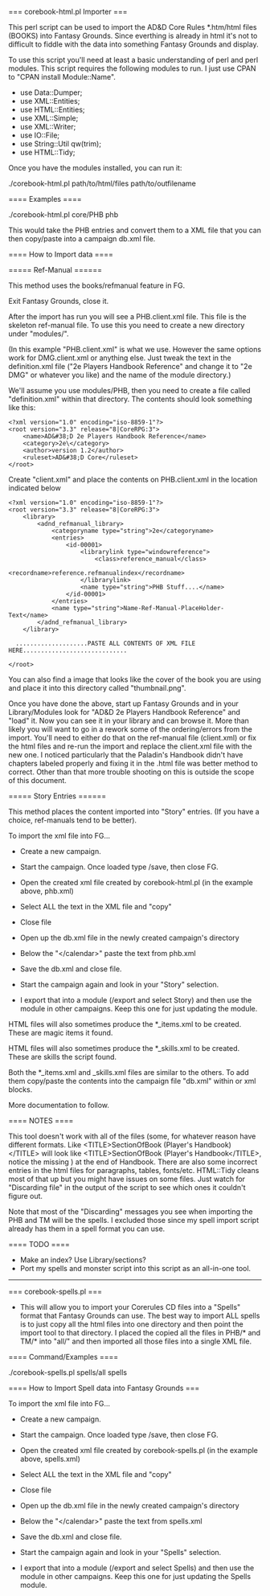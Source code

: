 === corebook-html.pl Importer ===

This perl script can be used to import the AD&D Core Rules *.htm/html files (BOOKS) into Fantasy Grounds. Since everthing is already in html it's not to difficult to fiddle with the data into something Fantasy Grounds and display. 

To use this script you'll need at least a basic understanding of perl and perl modules. This script requires the following modules to run. I just use CPAN to "CPAN install Module::Name".

* use Data::Dumper;
* use XML::Entities;
* use HTML::Entities;
* use XML::Simple;
* use XML::Writer;
* use IO::File;
* use String::Util qw(trim);
* use HTML::Tidy;

Once you have the modules installed, you can run it:

./corebook-html.pl path/to/html/files path/to/outfilename

==== Examples ====

./corebook-html.pl core/PHB phb

This would take the PHB entries and convert them to a XML file that you can then copy/paste into a campaign db.xml file. 

==== How to Import data ====

===== Ref-Manual ======

This method uses the books/refmanual feature in FG.



Exit Fantasy Grounds, close it.

After the import has run you will see a PHB.client.xml file. This file is the skeleton ref-manual file. To use this you need to create a new directory under "modules/". 

(In this example "PHB.client.xml" is what we use. However the same options work for DMG.client.xml or anything else. Just tweak the text in the definition.xml file ("2e Players Handbook Reference" and change it to "2e DMG" or whatever you like) and the name of the module directory.)

We'll assume you use modules/PHB, then you need to create a file called "definition.xml" within that directory. The contents should look something like this:

```
<?xml version="1.0" encoding="iso-8859-1"?>
<root version="3.3" release="8|CoreRPG:3">
	<name>AD&#38;D 2e Players Handbook Reference</name>
	<category>2e\</category>
	<author>version 1.2</author>
	<ruleset>AD&#38;D Core</ruleset>
</root>
```

Create "client.xml" and place the contents on PHB.client.xml in the location indicated below

```
<?xml version="1.0" encoding="iso-8859-1"?>
<root version="3.3" release="8|CoreRPG:3">
	<library>
		<adnd_refmanual_library>
			<categoryname type="string">2e</categoryname>
			<entries>
				<id-00001>
					<librarylink type="windowreference">
						<class>reference_manual</class>
						<recordname>reference.refmanualindex</recordname>
					</librarylink>
					<name type="string">PHB Stuff....</name>
				</id-00001>
			</entries>
			<name type="string">Name-Ref-Manual-PlaceHolder-Text</name>
		</adnd_refmanual_library>
	</library>
  
  ....................PASTE ALL CONTENTS OF XML FILE HERE.............................

</root>  
```

You can also find a image that looks like the cover of the book you are using and place it into this directory called "thumbnail.png".

Once you have done the above, start up Fantasy Grounds and in your Library/Modules look for "AD&D 2e Players Handbook Reference" and "load" it. Now you can see it in your library and can browse it. More than likely you will want to go in a rework some of the ordering/errors from the import. You'll need to either do that on the ref-manual file (client.xml) or fix the html files and re-run the import and replace the client.xml file with the new one. I noticed particularly that the Paladin's Handbook didn't have chapters labeled properly and fixing it in the .html file was better method to correct. Other than that more trouble shooting on this is outside the scope of this document.

===== Story Entries ======

This method places the content imported into "Story" entries. (If you have a choice, ref-manuals tend to be better).

To import the xml file into FG...

* Create a new campaign. 
* Start the campaign. Once loaded type /save, then close FG.

* Open the created xml file created by corebook-html.pl (in the example above, phb.xml)
* Select ALL the text in the XML file and "copy"
* Close file

* Open up the db.xml file in the newly created campaign's directory
* Below the "\</calendar\>" paste the text from phb.xml
* Save the db.xml and close file.

* Start the campaign again and look in your "Story" selection.
* I export that into a module (/export and select Story) and then use the module in other campaigns. Keep this one for just updating the module.  

HTML files will also sometimes produce the *_items.xml to be created. These are magic items it found.

HTML files will also sometimes produce  the *_skills.xml to be created. These are skills the script found.

Both the *_items.xml and _skills.xml files are similar to the others. To add them copy/paste the contents into the campaign file "db.xml" within <skills> or <item> xml blocks.

More documentation to follow.

==== NOTES ====

This tool doesn't work with all of the files (some, for whatever reason have different formats. Like \<TITLE\>SectionOfBook (Player's Handbook)\</TITLE\> will look like \<TITLE\>SectionOfBook (Player's Handbook\</TITLE\>, notice the missing ) at the end of Handbook. There are also some incorrect entries in the html files for paragraphs, tables, fonts/etc. HTML::Tidy cleans most of that up but you might have issues on some files.  Just watch for "Discarding file" in the output of the script to see which ones it couldn't figure out.

Note that most of the "Discarding" messages you see when importing the PHB and TM will be the spells. I excluded those since my spell import script already has them in a spell format you can use. 

==== TODO ====

* Make an index? Use Library/sections?
* Port my spells and monster script into this script as an all-in-one tool.

------------------------------------------------------------------------------------------------------------------------------

=== corebook-spells.pl ===
 
* This will allow you to import your Corerules CD files into a "Spells" format that Fantasy Grounds can use. The best way to import ALL spells is to just copy all the html files into one directory and then point the import tool to that directory. I placed the copied all the files in PHB/* and TM/* into "all/" and then imported all those files into a single XML file.

==== Command/Examples ====

./corebook-spells.pl spells/all spells

==== How to Import Spell data into Fantasy Grounds ===

To import the xml file into FG...

* Create a new campaign. 
* Start the campaign. Once loaded type /save, then close FG.

* Open the created xml file created by corebook-spells.pl (in the example above, spells.xml)
* Select ALL the text in the XML file and "copy"
* Close file

* Open up the db.xml file in the newly created campaign's directory
* Below the "\</calendar\>" paste the text from spells.xml
* Save the db.xml and close file.

* Start the campaign again and look in your "Spells" selection.
* I export that into a module (/export and select Spells) and then use the module in other campaigns. Keep this one for just updating the Spells module.  
